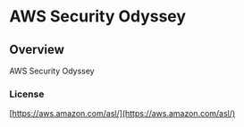 # AWS Security Odyssey


## Overview
AWS Security Odyssey


### License
[https://aws.amazon.com/asl/](https://aws.amazon.com/asl/)
